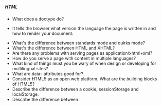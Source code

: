 ##### HTML
* What does a doctype do?
- It tells the browser what version the language the page is written in and how to render your document.
* What's the difference between standards mode and quirks mode?
* What's the difference between HTML and XHTML?
* Are there any problems with serving pages as application/xhtml+xml?
* How do you serve a page with content in multiple languages?
* What kind of things must you be wary of when design or developing for multilingual sites?
* What are data- attributes good for?
* Consider HTML5 as an open web platform. What are the building blocks of HTML5?
* Describe the difference between a cookie, sessionStorage and localStorage.
* Describe the difference between <script>, <script async> and <script defer>.
* Why is it generally a good idea to position CSS <link>s between <head></head> and JS <script>s just before </body>? Do you know any exceptions?
* What is progressive rendering?
* Have you used different HTML templating languages before?


##### CSS

* What is the difference between classes and ID's in CSS?
<br><br> Both are selectors for elements on the page, but usually you have more classes on a page, while ID's are used for singular elements. An ID is a more specific selector than a class. This is a good article on css-selector specificity : https://css-tricks.com/specifics-on-css-specificity/
* What's the difference between "resetting" and "normalizing" CSS? Which would you choose, and why?
<br><br>Normalizing means to make a consistent look and feel of document styles for various browsers, while resetting is to clear the default CSS style of DOM elements.
* Describe Floats and how they work.
<br><br> Floats are `left`, `right`, and `none`. A float will take the element out of its original flow and pushes it to the direction specified.
* Describe z-index and how stacking context is formed.
<br><br> The z-index indicates the position of the element as it stacks on top of other elements. It's best to think of the elements as pieces of paper on top of each other. An element with a higher z-index will be higher up on the stack and presumably more visible to the viewer.
* Describe BFC(Block Formatting Context) and how it works.
* What are the various clearing techniques and which is appropriate for what context?
* Explain CSS sprites, and how you would implement them on a page or site.
<br><br> A sprite is a large image that is made up of smaller images. This is effective for holding multiple images the developer may want to use, and singling out specific parts to display that specific image. It takes up less bandwidth, and easier to render because multiple images are store in one single file. This is most commonly seen in moving animations (think of 16bit video games with moving figures), and for smaller icons displayed on a website.
* What are your favourite image replacement techniques and which do you use when?
* How would you approach fixing browser-specific styling issues?
* How do you serve your pages for feature-constrained browsers?
* What techniques/processes do you use?
* What are the different ways to visually hide content (and make it available only for screen readers)?
* Have you ever used a grid system, and if so, what do you prefer?
* Have you used or implemented media queries or mobile specific layouts/CSS?
* Are you familiar with styling SVG?
* How do you optimize your webpages for print?
* What are some of the "gotchas" for writing efficient CSS?
* What are the advantages/disadvantages of using CSS preprocessors?
* Describe what you like and dislike about the CSS preprocessors you have used.
* How would you implement a web design comp that uses non-standard fonts?
* Explain how a browser determines what elements match a CSS selector.
* Describe pseudo-elements and discuss what they are used for.
* Explain your understanding of the box model and how you would tell the browser in CSS to render your layout in different box models.
* What does * { box-sizing: border-box; } do? What are its advantages?
* List as many values for the display property that you can remember.
* What's the difference between inline and inline-block?
* What's the difference between a relative, fixed, absolute and statically positioned element?
* The 'C' in CSS stands for Cascading. How is priority determined in assigning styles (a few examples)? How can you use this system to your advantage?
* What existing CSS frameworks have you used locally, or in production? How would you change/improve them?
* Have you played around with the new CSS Flexbox or Grid specs?
* How is responsive design different from adaptive design?
* Have you ever worked with retina graphics? If so, when and what techniques did you use?
* Is there any reason you'd want to use translate() instead of absolute positioning, or vice-versa? And why?
